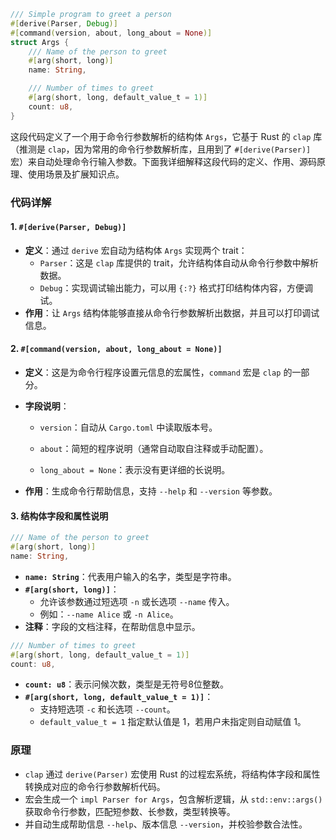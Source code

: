 ```rust
/// Simple program to greet a person
#[derive(Parser, Debug)]
#[command(version, about, long_about = None)]
struct Args {
    /// Name of the person to greet
    #[arg(short, long)]
    name: String,

    /// Number of times to greet
    #[arg(short, long, default_value_t = 1)]
    count: u8,
}

```
这段代码定义了一个用于命令行参数解析的结构体 `Args`，它基于 Rust 的 `clap` 库（推测是 `clap`，因为常用的命令行参数解析库，且用到了 `#[derive(Parser)]` 宏）来自动处理命令行输入参数。下面我详细解释这段代码的定义、作用、源码原理、使用场景及扩展知识点。
### 代码详解 
#### 1. `#[derive(Parser, Debug)]`
- **定义**：通过 `derive` 宏自动为结构体 `Args` 实现两个 trait：
    - `Parser`：这是 `clap` 库提供的 trait，允许结构体自动从命令行参数中解析数据。
    - `Debug`：实现调试输出能力，可以用 `{:?}` 格式打印结构体内容，方便调试。
- **作用**：让 `Args` 结构体能够直接从命令行参数解析出数据，并且可以打印调试信息。
#### 2. `#[command(version, about, long_about = None)]`

- **定义**：这是为命令行程序设置元信息的宏属性，`command` 宏是 `clap` 的一部分。
    
- **字段说明**：
    
    - `version`：自动从 `Cargo.toml` 中读取版本号。
        
    - `about`：简短的程序说明（通常自动取自注释或手动配置）。
        
    - `long_about = None`：表示没有更详细的长说明。
        
- **作用**：生成命令行帮助信息，支持 `--help` 和 `--version` 等参数。
#### 3. 结构体字段和属性说明
```rust
/// Name of the person to greet
#[arg(short, long)]
name: String,

```
- **`name: String`**：代表用户输入的名字，类型是字符串。
- **`#[arg(short, long)]`**：
    - 允许该参数通过短选项 `-n` 或长选项 `--name` 传入。
    - 例如：`--name Alice` 或 `-n Alice`。
- **注释**：字段的文档注释，在帮助信息中显示。
```rust
/// Number of times to greet
#[arg(short, long, default_value_t = 1)]
count: u8,
```
- **`count: u8`**：表示问候次数，类型是无符号8位整数。
- **`#[arg(short, long, default_value_t = 1)]`**：
    - 支持短选项 `-c` 和长选项 `--count`。
    - `default_value_t = 1` 指定默认值是 1，若用户未指定则自动赋值 1。
### 原理

- `clap` 通过 `derive(Parser)` 宏使用 Rust 的过程宏系统，将结构体字段和属性转换成对应的命令行参数解析代码。
- 宏会生成一个 `impl Parser for Args`，包含解析逻辑，从 `std::env::args()` 获取命令行参数，匹配短参数、长参数，类型转换等。
- 并自动生成帮助信息 `--help`、版本信息 `--version`，并校验参数合法性。